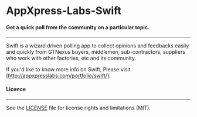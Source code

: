 # AppXpress-Labs-Swift
#### Get a quick poll from the community on a particular topic.
---

Swift is a wizard driven polling app  to collect opinions and feedbacks  easily and quickly from GTNexus buyers, middlemen, sub-contractors, suppliers who work with other factories, etc and its community.

If you'd like to know more info on Swift, Please visit [http://appxpresslabs.com/portfolio/swift/].

#### Licence
---
See the [LICENSE](../../blob/master/LICENSE) file for license rights and limitations (MIT).